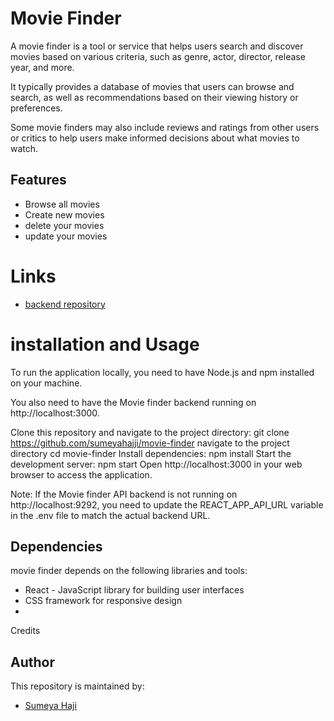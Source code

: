 # Movie Finder
A movie finder is a tool or service that helps users search and discover movies based on various criteria, such as genre, actor, director, release year, and more.

 It typically provides a database of movies that users can browse and search, as well as recommendations based on their viewing history or preferences. 
 
 Some movie finders may also include reviews and ratings from other users or critics to help users make informed decisions about what movies to watch.
## Features
 - Browse all movies
 - Create new movies
- delete your movies
- update your movies
# Links
  - [backend repository](https://github.com/sumeyahajjphase-3-sinatra-react-project)
# installation and Usage
To run the application locally, you need to have Node.js and npm installed on your machine.

 You also need to have the Movie finder backend running on http://localhost:3000.

Clone this repository and navigate to the project directory:
      git clone https://github.com/sumeyahajji/movie-finder
 navigate to the project directory
    cd movie-finder
Install dependencies:
     npm install
Start the development server:
    npm start
 Open http://localhost:3000 in your web browser to access the application.

Note: If the Movie finder  API backend is not running on http://localhost:9292, you need to update the REACT_APP_API_URL variable in the .env file to match the actual backend URL.
## Dependencies
movie finder depends on the following libraries and tools:
- React - JavaScript library for building user interfaces
- CSS framework for responsive design
- 
Credits
## Author
This repository is maintained by:
- [Sumeya Haji](https://github.com/sumeyahajji)